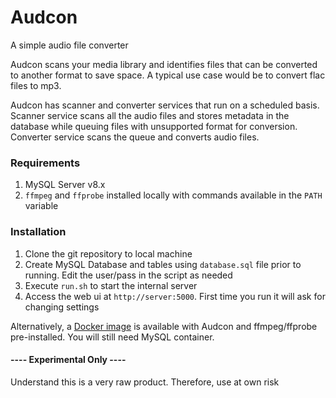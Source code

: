 # Audcon
A simple audio file converter

Audcon scans your media library and identifies files that can be converted to another format to save space. A 
typical use case would be to convert flac files to mp3.

Audcon has scanner and converter services that run on a scheduled basis. Scanner service scans all the audio files 
and stores metadata in the database while queuing files with unsupported format for conversion. Converter service 
scans the queue and converts audio files.

### Requirements ###
1. MySQL Server v8.x
2. `ffmpeg` and `ffprobe` installed locally with commands available in the `PATH` variable

### Installation ###
1. Clone the git repository to local machine
2. Create MySQL Database and tables using `database.sql` file prior to running. Edit the user/pass in the script as 
needed
3. Execute `run.sh` to start the internal server
4. Access the web ui at `http://server:5000`. First time you run it will ask for changing settings

Alternatively, a [Docker image](https://cloud.docker.com/repository/docker/vikramchauhan/audcon) is available with 
Audcon and ffmpeg/ffprobe pre-installed. You will still need MySQL 
container.

#### ---- Experimental Only ---- ####
Understand this is a very raw product. Therefore, use at own risk